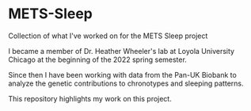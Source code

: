 # METS-Sleep
Collection of what I've worked on for the METS Sleep project

I became a member of Dr. Heather Wheeler's lab at Loyola University Chicago at the beginning of the 2022 spring semester.

Since then I have been working with data from the Pan-UK Biobank to analyze the genetic contributions to chronotypes and sleeping patterns.

This repository highlights my work on this project.
